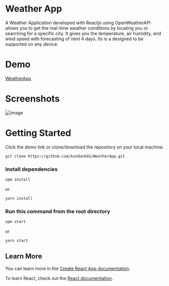 # Weather App

A Weather Application developed with Reactjs using OpenWeatherAPI allows you to get the real-time weather conditions by locating you or searching for a specific city. It gives you the temperature, air humidity, and wind speed with forecasting of next 4 days. Its is a designed to be supported on any device.

# Demo
[WeatherApp](https://kundank02.github.io/WeatherApp/)

# Screenshots
![image](https://github.com/kundank02/WeatherApp/assets/57480481/b76dc342-f820-4667-b603-fbd0d5907152)


# Getting Started
Click the demo link or clone/download the repository on your local machine. 
```bash
git clone https://github.com/kundank02/WeatherApp.git
```

### Install dependencies

```bash
npm install 
```
or
```bash
yarn install 
```
### Run this command from the root directory
```bash
npm start
```
or
```bash
yarn start
```


## Learn More

You can learn more in the [Create React App documentation](https://create-react-app.dev/docs/getting-started).

To learn React, check out the [React documentation](https://react.dev/).
